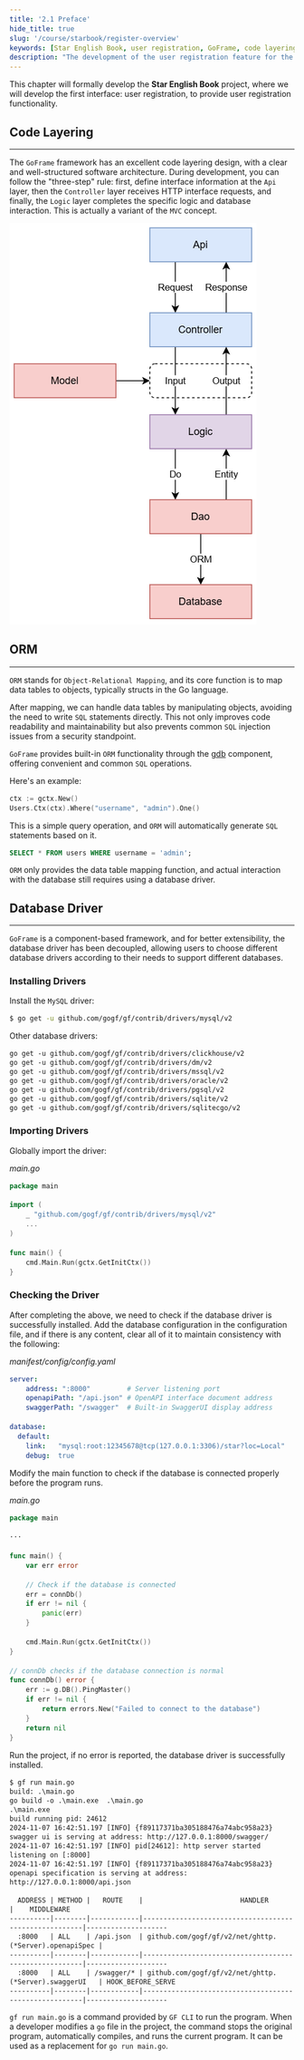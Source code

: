```yaml
---
title: '2.1 Preface'
hide_title: true
slug: '/course/starbook/register-overview'
keywords: [Star English Book, user registration, GoFrame, code layering, MVC concept, ORM, database driver, MySQL driver, Go language, software development]
description: "The development of the user registration feature for the Star English Book project, which details the code layering design and ORM feature application of the GoFrame framework, provides installation and usage instructions for the MySQL driver, explains the process of database interaction through simple examples, enhances code readability and maintainability, and explains the actual connection process with the MySQL database to prevent SQL injection risks."
---
```

This chapter will formally develop the **Star English Book** project, where we will develop the first interface: user registration, to provide user registration functionality.

## Code Layering
---
The `GoFrame` framework has an excellent code layering design, with a clear and well-structured software architecture. During development, you can follow the "three-step" rule: first, define interface information at the `Api` layer, then the `Controller` layer receives HTTP interface requests, and finally, the `Logic` layer completes the specific logic and database interaction. This is actually a variant of the `MVC` concept.

![Flow](../assets/流程.png)


## ORM
---
`ORM` stands for `Object-Relational Mapping`, and its core function is to map data tables to objects, typically structs in the Go language.

After mapping, we can handle data tables by manipulating objects, avoiding the need to write `SQL` statements directly. This not only improves code readability and maintainability but also prevents common `SQL` injection issues from a security standpoint.

`GoFrame` provides built-in `ORM` functionality through the [gdb](https://goframe.org/docs/core/gdb) component, offering convenient and common `SQL` operations.

Here's an example:
```go
ctx := gctx.New()
Users.Ctx(ctx).Where("username", "admin").One()
```

This is a simple query operation, and `ORM` will automatically generate `SQL` statements based on it.
```sql
SELECT * FROM users WHERE username = 'admin';
```

`ORM` only provides the data table mapping function, and actual interaction with the database still requires using a database driver.

## Database Driver
---
`GoFrame` is a component-based framework, and for better extensibility, the database driver has been decoupled, allowing users to choose different database drivers according to their needs to support different databases.

### Installing Drivers
Install the `MySQL` driver:
```bash
$ go get -u github.com/gogf/gf/contrib/drivers/mysql/v2
```

Other database drivers:
```text
go get -u github.com/gogf/gf/contrib/drivers/clickhouse/v2
go get -u github.com/gogf/gf/contrib/drivers/dm/v2
go get -u github.com/gogf/gf/contrib/drivers/mssql/v2
go get -u github.com/gogf/gf/contrib/drivers/oracle/v2
go get -u github.com/gogf/gf/contrib/drivers/pgsql/v2
go get -u github.com/gogf/gf/contrib/drivers/sqlite/v2
go get -u github.com/gogf/gf/contrib/drivers/sqlitecgo/v2
```

### Importing Drivers
Globally import the driver:

*main.go*
```go
package main

import (
    _ "github.com/gogf/gf/contrib/drivers/mysql/v2"
    ...
)

func main() {
    cmd.Main.Run(gctx.GetInitCtx())
}
```

### Checking the Driver
After completing the above, we need to check if the database driver is successfully installed. Add the database configuration in the configuration file, and if there is any content, clear all of it to maintain consistency with the following:

*manifest/config/config.yaml*
```yaml
server:
    address: ":8000"         # Server listening port
    openapiPath: "/api.json" # OpenAPI interface document address
    swaggerPath: "/swagger"  # Built-in SwaggerUI display address

database:
  default:
    link:   "mysql:root:12345678@tcp(127.0.0.1:3306)/star?loc=Local"
    debug:  true
```

Modify the main function to check if the database is connected properly before the program runs.

*main.go*
```go
package main

···

func main() {
    var err error

    // Check if the database is connected
    err = connDb()
    if err != nil {
        panic(err)
    }

    cmd.Main.Run(gctx.GetInitCtx())
}

// connDb checks if the database connection is normal
func connDb() error {
    err := g.DB().PingMaster()
    if err != nil {
        return errors.New("Failed to connect to the database")
    }
    return nil
}
```

Run the project, if no error is reported, the database driver is successfully installed.
```base
$ gf run main.go
build: .\main.go
go build -o .\main.exe  .\main.go
.\main.exe 
build running pid: 24612
2024-11-07 16:42:51.197 [INFO] {f89117371ba305188476a74abc958a23} swagger ui is serving at address: http://127.0.0.1:8000/swagger/
2024-11-07 16:42:51.197 [INFO] pid[24612]: http server started listening on [:8000]
2024-11-07 16:42:51.197 [INFO] {f89117371ba305188476a74abc958a23} openapi specification is serving at address: http://127.0.0.1:8000/api.json

  ADDRESS | METHOD |   ROUTE    |                        HANDLER                        |    MIDDLEWARE
----------|--------|------------|-------------------------------------------------------|--------------------
  :8000   | ALL    | /api.json  | github.com/gogf/gf/v2/net/ghttp.(*Server).openapiSpec |
----------|--------|------------|-------------------------------------------------------|--------------------
  :8000   | ALL    | /swagger/* | github.com/gogf/gf/v2/net/ghttp.(*Server).swaggerUI   | HOOK_BEFORE_SERVE
----------|--------|------------|-------------------------------------------------------|--------------------
```

`gf run main.go` is a command provided by `GF CLI` to run the program. When a developer modifies a `go` file in the project, the command stops the original program, automatically compiles, and runs the current program. It can be used as a replacement for `go run main.go`.